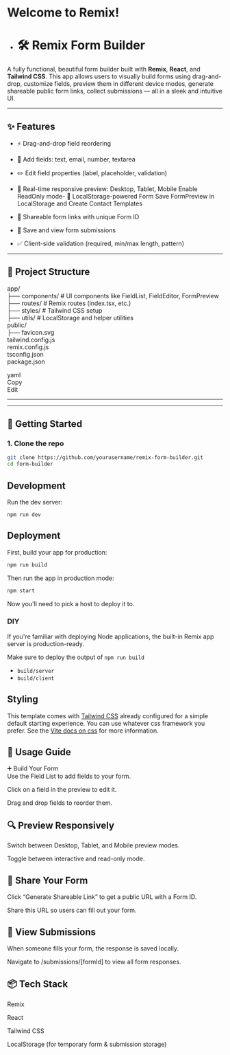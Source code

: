 # Welcome to Remix!

- # 🛠️ Remix Form Builder

A fully functional, beautiful form builder built with **Remix**, **React**, and **Tailwind CSS**. This app allows users to visually build forms using drag-and-drop, customize fields, preview them in different device modes, generate shareable public form links, collect submissions — all in a sleek and intuitive UI.

---

## ✨ Features

- ⚡ Drag-and-drop field reordering
- 🧱 Add fields: text, email, number, textarea
- ✏️ Edit field properties (label, placeholder, validation)
- 📱 Real-time responsive preview: Desktop, Tablet, Mobile Enable ReadOnly mode- 💾 LocalStorage-powered Form Save FormPreview in LocalStorage and Create Contact Templates

- 🔗 Shareable form links with unique Form ID
- 🧾 Save and view form submissions
- ✅ Client-side validation (required, min/max length, pattern)

---

## 📁 Project Structure
app/  
├── components/ # UI components like FieldList, FieldEditor, FormPreview  
├── routes/ # Remix routes (index.tsx, etc.)  
├── styles/ # Tailwind CSS setup  
├── utils/ # LocalStorage and helper utilities  
public/  
├── favicon.svg  
tailwind.config.js  
remix.config.js  
tsconfig.json  
package.json  

yaml  
Copy  
Edit  

---

---

## 🚀 Getting Started

### 1. Clone the repo

```bash
git clone https://github.com/yourusername/remix-form-builder.git
cd form-builder
```

## Development

Run the dev server:

```shellscript
npm run dev
```

## Deployment

First, build your app for production:

```sh
npm run build
```

Then run the app in production mode:

```sh
npm start
```

Now you'll need to pick a host to deploy it to.

### DIY

If you're familiar with deploying Node applications, the built-in Remix app server is production-ready.

Make sure to deploy the output of `npm run build`

- `build/server`
- `build/client`

## Styling

This template comes with [Tailwind CSS](https://tailwindcss.com/) already configured for a simple default starting experience. You can use whatever css framework you prefer. See the [Vite docs on css](https://vitejs.dev/guide/features.html#css) for more information.

## 🧪 Usage Guide  
➕ Build Your Form  
Use the Field List to add fields to your form.

Click on a field in the preview to edit it.

Drag and drop fields to reorder them.

## 🔍 Preview Responsively
Switch between Desktop, Tablet, and Mobile preview modes.

Toggle between interactive and read-only mode.

## 📎 Share Your Form
Click “Generate Shareable Link” to get a public URL with a Form ID.

Share this URL so users can fill out your form.

## 📨 View Submissions
When someone fills your form, the response is saved locally.

Navigate to /submissions/[formId] to view all form responses.

## 📦 Tech Stack
Remix  

React  

Tailwind CSS  

LocalStorage (for temporary form & submission storage)
